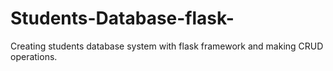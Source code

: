 # Students-Database-flask-
Creating students database system with flask framework and making CRUD operations. 
